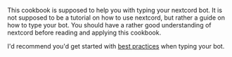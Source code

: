 This cookbook is supposed to help you with typing your nextcord bot.
It is not supposed to be a tutorial on how to use nextcord, but rather a guide on how to type your bot.
You should have a rather good understanding of nextcord before reading and applying this cookbook.

I'd recommend you'd get started with [best practices](./bestpractices.md) when typing your bot.

